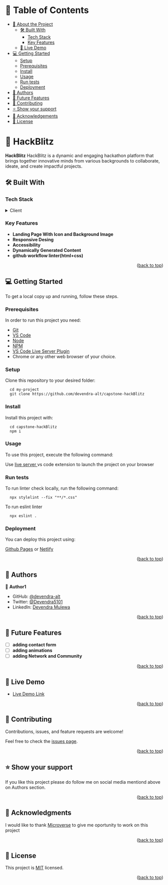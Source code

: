 <a name="readme-top"></a>

<div align="center">
</div>

# 📗 Table of Contents

- [📖 About the Project](#about-project)
  - [🛠 Built With](#built-with)
    - [Tech Stack](#tech-stack)
    - [Key Features](#key-features)
  - [🚀 Live Demo](#live-demo)
- [💻 Getting Started](#getting-started)
  - [Setup](#setup)
  - [Prerequisites](#prerequisites)
  - [Install](#install)
  - [Usage](#usage)
  - [Run tests](#run-tests)
  - [Deployment](#deployment)
- [👥 Authors](#authors)
- [🔭 Future Features](#future-features)
- [🤝 Contributing](#contributing)
- [⭐️ Show your support](#support)
- [🙏 Acknowledgements](#acknowledgements)
- [📝 License](#license)

<!-- PROJECT DESCRIPTION -->

# 📖 HackBlitz <a name="about-project"></a>

**HackBlitz** HackBlitz is a dynamic and engaging hackathon platform that brings together innovative minds from various backgrounds to collaborate, ideate, and create impactful projects.

## 🛠 Built With <a name="built-with"></a>

### Tech Stack <a name="tech-stack"></a>

<details>
  <summary>Client</summary>
  <ul>
    <li><a href="https://html.com/">HTML</a></li>
    <li><a href="https://developer.mozilla.org/en-US/docs/Web/CSS">CSS</a></li>
    <li><a href="">JAVASCRIPT</a></li>
  </ul>
</details>

<!-- Features -->

### Key Features <a name="key-features"></a>

- **Landing Page With Icon and Background Image**
- **Responsive Desing**
- **Accessibility**
- **Dynamically Generated Content**
- **github workflow linter(html+css)**

<p align="right">(<a href="#readme-top">back to top</a>)</p>

<!-- GETTING STARTED -->

## 💻 Getting Started <a name="getting-started"></a>

To get a local copy up and running, follow these steps.

### Prerequisites

In order to run this project you need:

 <ul>
    <li><a href="https://git-scm.com/downloads">Git</a></li>
    <li><a href="https://code.visualstudio.com/">VS Code</a></li>
    <li><a href="https://nodejs.org/en/download/package-manager">Node</a></li>
    <li><a href="https://www.npmjs.com/package/npm">NPM</a></li>
    <li><a href="https://github.com/ritwickdey/vscode-live-server-plus-plus">VS Code Live Server Plugin</a></li>
    <li>Chrome or any other web browser of your choice.</li>
    
  </ul>

### Setup

Clone this repository to your desired folder:

```
  cd my-project
  git clone https://github.com/devendra-alt/capstone-hackBlitz
```

### Install

Install this project with:

```
  cd capstone-hackBlitz
  npm i
```

### Usage

To use this project, execute the following command:

Use <a href="">live server </a>vs code extension to launch the project on your browser

### Run tests

To run linter check locally, run the following command:

```
  npx stylelint --fix "**/*.css"
```

To run eslint linter

```
  npx eslint .
```

<!--
Example command:

```sh
  bin/rails test test/models/article_test.rb
```
--->

### Deployment

You can deploy this project using:

<a href="https://pages.github.com/">Github Pages</a> or <a href="https://www.netlify.com/">Netlify</a>

<!--
Example:

```sh

```
 -->

<p align="right">(<a href="#readme-top">back to top</a>)</p>

<!-- AUTHORS -->

## 👥 Authors <a name="authors"></a>

👤 **Author1**

- GitHub: [@devendra-alt](https://github.com/devendra-alt)
- Twitter: [@Devendra5101](https://twitter.com/Devendra5101)
- LinkedIn: [Devendra Mulewa](https://linkedin.com/in/devendramulewa)

<p align="right">(<a href="#readme-top">back to top</a>)</p>

<!-- FUTURE FEATURES -->

## 🔭 Future Features <a name="future-features"></a>

- [ ] **adding contact form**
- [ ] **adding animations**
- [ ] **adding Network and Community**

<p align="right">(<a href="#readme-top">back to top</a>)</p>

<!-- LIVE DEMO -->

## 🚀 Live Demo <a name="live-demo"></a>

- [Live Demo Link](https://devendra-alt.github.io/portfolio/)

<p align="right">(<a href="#readme-top">back to top</a>)</p>

<!-- CONTRIBUTING -->

## 🤝 Contributing <a name="contributing"></a>

Contributions, issues, and feature requests are welcome!

Feel free to check the [issues page](../../issues/).

<p align="right">(<a href="#readme-top">back to top</a>)</p>

<!-- SUPPORT -->

## ⭐️ Show your support <a name="support"></a>

If you like this project please do follow me on social media mentiond above on Authors section.

<p align="right">(<a href="#readme-top">back to top</a>)</p>

<!-- ACKNOWLEDGEMENTS -->

## 🙏 Acknowledgments <a name="acknowledgements"></a>

I would like to thank <a href="https://www.microverse.org/">Microverse</a> to give me oportunity to work on this project

<p align="right">(<a href="#readme-top">back to top</a>)</p>

<!-- LICENSE -->

## 📝 License <a name="license"></a>

This project is [MIT](./LICENSE.md) licensed.

<p align="right">(<a href="#readme-top">back to top</a>)</p>
